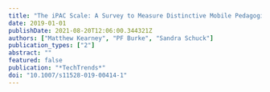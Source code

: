 ```yaml
---
title: "The iPAC Scale: A Survey to Measure Distinctive Mobile Pedagogies"
date: 2019-01-01
publishDate: 2021-08-20T12:06:00.344321Z
authors: ["Matthew Kearney", "PF Burke", "Sandra Schuck"]
publication_types: ["2"]
abstract: ""
featured: false
publication: "*TechTrends*"
doi: "10.1007/s11528-019-00414-1"
---
```


